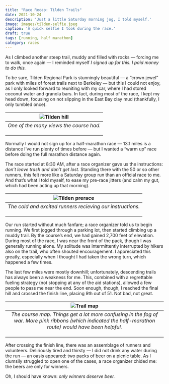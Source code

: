 ```yaml
---
title: "Race Recap: Tilden Trails"
date: 2021-10-24
description: 'Just a little Saturday morning jog, I told myself.'
image: images/tilden-selfie.jpeg
caption: 'A quick selfie I took during the race.'
draft: true
tags: [running, half marathon]
category: races
---
```



As I climbed another steep trail, muddy and filled with rocks — forcing me to walk, once again — I reminded myself *I signed up for this. I paid money to do this.*

To be sure, Tilden Regional Park is stunningly beautiful — a “crown jewel” park with miles of forest trails next to Berkeley — but this I could not enjoy, as I only looked forward to reuniting with my car, where I had stored coconut water and granola bars.  In fact, during most of the race, I kept my head down, focusing on not slipping in the East Bay clay mud (thankfully, I only tumbled once).

| ![Tilden hill](/images/tilden-hill.jpeg) | 
|:--:| 
| *One of the many views the course had.* | 
|    | 
|    |
|    |






Normally I would not sign up for a half-marathon race — 13.1 miles is a distance I’ve run plenty of times before — but I wanted a “warm up” race before doing the full marathon distance again. 

The race started at 8:30 AM, after a race organizer gave us the instructions: *don’t leave trash and don’t get lost.* Standing there with the 50 or so other runners, this felt more like a Saturday group run than an official race to me. And that’s what I told myself, to ease my pre-race jitters (and calm my gut, which had been acting up that morning).


| ![Tilden prerace](/images/tilden-prerace.jpeg) | 
|:--:| 
| *The cold and excited runners recieving our instructions.* |
|    | 
|    |
|    |


Our run started without much fanfare; a race organizer told us to begin running. We first jogged through a parking lot, then started climbing up a muddy trail. By the course’s end, we had gained 2,700 feet of elevation. During most of the race, I was near the front of the pack, though I was generally running alone. My solitude was intermittently interrupted by hikers also on the trail, who often shouted encouragement. I appreciated this greatly, especially when I thought I had taken the wrong turn, which happened a few times.

The last few miles were mostly downhill; unfortunately, descending trails has always been a weakness for me. This, combined with a regrettable fueling strategy (not stopping at any of the aid stations), allowed a few people to pass me near the end. Soon enough, though, I reached the final hill and crossed the finish line, placing 9th out of 51. Not bad, not great.

| ![Trail map](/images/tilden-trail-map.png) | 
|:--:| 
| *The course map. Things get a lot more confusing in the fog of war. More pink ribbons (which indicated the half-marathon route) would have been helpful.* |
|    | 
|    |
|    |

After crossing the finish line, there was an assemblage of runners and volunteers. Deliriously tired and thirsty — I did not drink any water during the run — an oasis appeared: two packs of beer on a picnic table. As I clumsily struggled to open one of the cases, a race organizer chided me: the beers are only for winners.

Oh, I should have known: *only winners deserve beer.*
